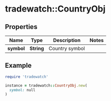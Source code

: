 # tradewatch::CountryObj

## Properties

| Name | Type | Description | Notes |
| ---- | ---- | ----------- | ----- |
| **symbol** | **String** | Country symbol |  |

## Example

```ruby
require 'tradewatch'

instance = tradewatch::CountryObj.new(
  symbol: null
)
```

